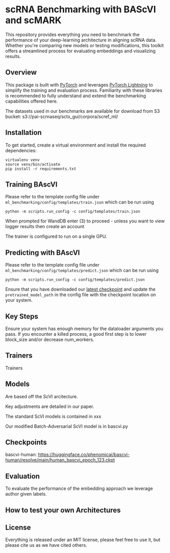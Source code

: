 # scRNA Benchmarking with BAScVI and scMARK

This repository provides everything you need to benchmark the performance of your deep-learning architecture in aligning scRNA data. Whether you're comparing new models or testing modifications, this toolkit offers a streamlined process for evaluating embeddings and visualizing results.

## Overview

This package is built with [PyTorch](https://pytorch.org/) and leverages [PyTorch Lightning](https://www.pytorchlightning.ai/) to simplify the training and evaluation process. Familiarity with these libraries is recommended to fully understand and extend the benchmarking capabilities offered here.

The datasets used in our benchmarks are available for download from S3 bucket: s3://pai-scrnaseq/sctx_gui/corpora/scref_ml/

## Installation

To get started, create a virtual environment and install the required dependencies:

```
virtualenv venv
source venv/bin/activate
pip install -r requirements.txt
```

## Training BAscVI

Please refer to the template config file under `ml_benchmarking/config/templates/train.json` which can be run using 

```python -m scripts.run_config -c config/templates/train.json```

When prompted for WandDB enter (3) to proceed - unless you want to view logger results then create an account

The trainer is configured to run on a single GPU.

## Predicting with BAscVI

Please refer to the template config file under `ml_benchmarking/config/templates/predict.json` which can be run using 

```python -m scripts.run_config -c config/templates/predict.json```

Ensure that you have downloaded our [latest checkpoint](https://huggingface.co/phenomicai/bascvi-human/resolve/main/human_bascvi_epoch_123.ckpt) and update the `pretrained_model_path` in the config file with the checkpoint location on your system.

## Key Steps

Ensure your system has enough memory for the dataloader arguments you pass. If you encounter a killed process, a good first step is to lower block_size and/or decrease num_workers.

## Trainers

Trainers

## Models

Are based off the ScVI arcitecture.

Key adjustments are detailed in our paper.

The standard ScVI models is contained in xxx

Our modified Batch-Adversarial ScVI model is in bascvi.py

## Checkpoints

bascvi-human: 
https://huggingface.co/phenomicai/bascvi-human/resolve/main/human_bascvi_epoch_123.ckpt

## Evaluation

To evaluate the performance of the embedding approach we leverage author given labels.

## How to test your own Architectures

## License

Everything is released under an MIT license, please feel free to use it, but please cite us as we have cited others.
